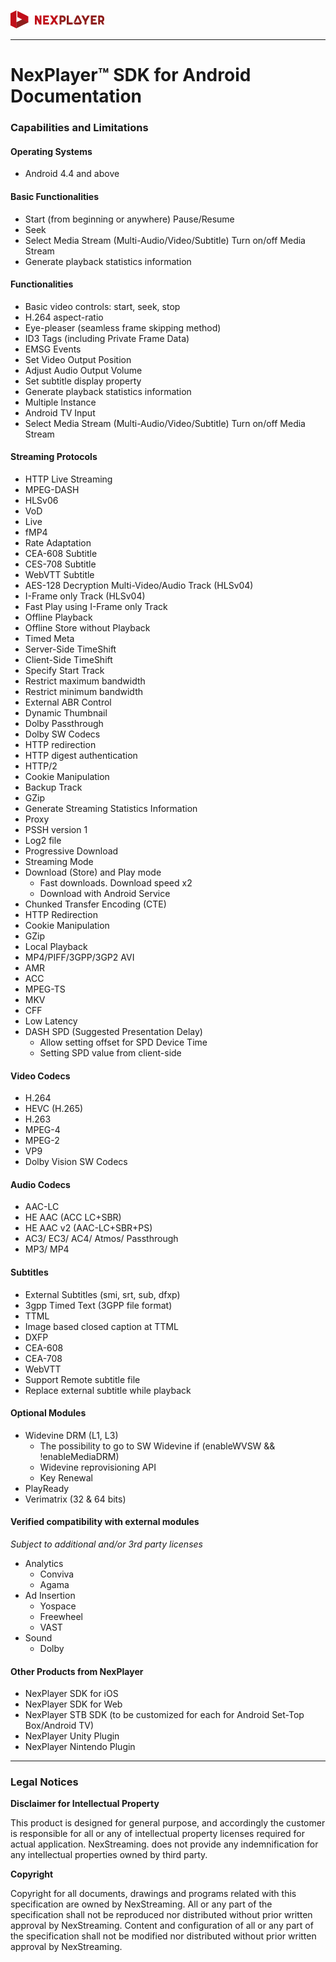 <a href="https://nexplayersdk.com/html5-player/"><img text src="./assets/logo5.png" alt="Nexplayer"></a>

***

# NexPlayer™ SDK for Android Documentation

### Capabilities and Limitations

#### Operating Systems

- Android 4.4 and above

#### Basic Functionalities
- Start (from beginning or anywhere) Pause/Resume
- Seek
- Select Media Stream (Multi-Audio/Video/Subtitle) Turn on/off Media Stream
- Generate playback statistics information 

#### Functionalities

- Basic video controls: start, seek, stop
- H.264 aspect-ratio
- Eye-pleaser (seamless frame skipping method) 
- ID3 Tags (including Private Frame Data)
- EMSG Events
- Set Video Output Position
- Adjust Audio Output Volume
- Set subtitle display property
- Generate playback statistics information 
- Multiple Instance
- Android TV Input
- Select Media Stream (Multi-Audio/Video/Subtitle) Turn on/off Media Stream

#### Streaming Protocols

- HTTP Live Streaming
- MPEG-DASH
- HLSv06
- VoD
- Live
- fMP4
- Rate Adaptation
- CEA-608 Subtitle
- CES-708 Subtitle
- WebVTT Subtitle
- AES-128 Decryption Multi-Video/Audio Track (HLSv04) 
- I-Frame only Track (HLSv04)
- Fast Play using I-Frame only Track 
- Offline Playback
- Offline Store without Playback 
- Timed Meta
- Server-Side TimeShift 
- Client-Side TimeShift
- Specify Start Track
- Restrict maximum bandwidth 
- Restrict minimum bandwidth 
- External ABR Control 
- Dynamic Thumbnail
- Dolby Passthrough
- Dolby SW Codecs
- HTTP redirection
- HTTP digest authentication 
- HTTP/2 
- Cookie Manipulation 
- Backup Track
- GZip
- Generate Streaming Statistics Information 
- Proxy
- PSSH version 1
- Log2 file
- Progressive Download
- Streaming Mode
- Download (Store) and Play mode 
	- Fast downloads. Download speed x2
	- Download with Android Service
- Chunked Transfer Encoding (CTE)
- HTTP Redirection
- Cookie Manipulation 
- GZip
- Local Playback
- MP4/PIFF/3GPP/3GP2 AVI
- AMR
- ACC
- MPEG-TS 
- MKV
- CFF
- Low Latency
- DASH SPD (Suggested Presentation Delay) 
	- Allow setting offset for SPD Device Time
	- Setting SPD value from client-side

#### Video Codecs

- H.264
- HEVC (H.265) 
- H.263
- MPEG-4 
- MPEG-2
- VP9
- Dolby Vision SW Codecs

#### Audio Codecs

- AAC-LC
- HE AAC (ACC LC+SBR)
- HE AAC v2 (AAC-LC+SBR+PS)
- AC3/ EC3/ AC4/ Atmos/ Passthrough
- MP3/ MP4

#### Subtitles

- External Subtitles (smi, srt, sub, dfxp) 
- 3gpp Timed Text (3GPP file format)
- TTML
- Image based closed caption at TTML 
- DXFP
- CEA-608
- CEA-708
- WebVTT
- Support Remote subtitle file
- Replace external subtitle while playback

#### Optional Modules 

- Widevine DRM (L1, L3)
	- The possibility to go to SW Widevine if (enableWVSW && !enableMediaDRM)
	- Widevine reprovisioning API
	- Key Renewal
- PlayReady
- Verimatrix (32 & 64 bits)

#### Verified compatibility with external modules
_Subject to additional and/or 3rd party licenses_

- Analytics
	- Conviva 
	- Agama
- Ad Insertion 
	- Yospace 
	- Freewheel 
	- VAST
- Sound
	- Dolby 

#### Other Products from NexPlayer

- NexPlayer SDK for iOS
- NexPlayer SDK for Web
- NexPlayer STB SDK (to be customized for each for Android Set-Top Box/Android TV) 
- NexPlayer Unity Plugin
- NexPlayer Nintendo Plugin

***

### Legal Notices

**Disclaimer for Intellectual Property**

This product is designed for general purpose, and accordingly the customer is responsible for all or any of
intellectual property licenses required for actual application. NexStreaming. does not provide any indemnification for any intellectual properties owned by third party.

**Copyright**

Copyright for all documents, drawings and programs related with this specification are owned by NexStreaming. All or any part of the specification shall not be reproduced nor distributed without prior written approval by NexStreaming. Content and configuration of all or any part of the specification shall not be modified nor distributed without prior written approval by NexStreaming.